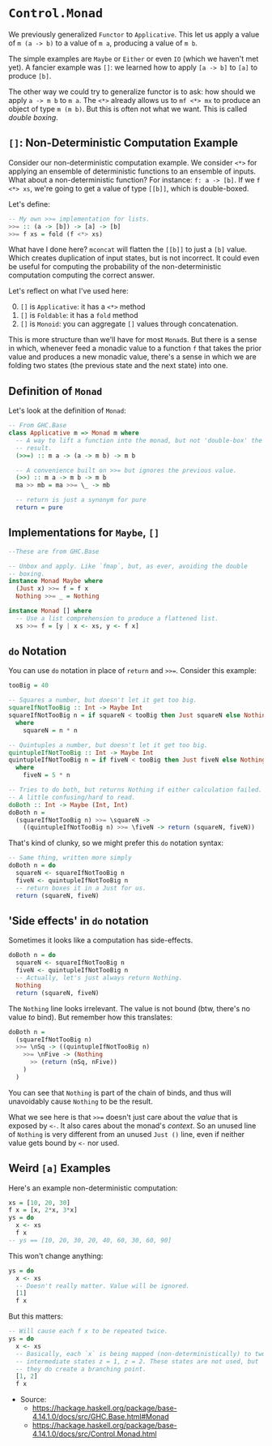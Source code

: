 # `Control.Monad`

We previously generalized `Functor` to `Applicative`. This let us apply
a value of `m (a -> b)` to a value of `m a`, producing a value of `m b`.

The simple examples are `Maybe` or `Either` or even `IO` (which we
haven't met yet). A fancier example was `[]`: we learned how to apply
`[a -> b]` to `[a]` to produce `[b]`.

The other way we could try to generalize functor is to ask: how should
we apply `a -> m b` to `m a`. The `<*>` already allows us to `mf <*> mx`
to produce an object of type `m (m b)`. But this is often not what we
want. This is called *double boxing*.

## `[]`: Non-Deterministic Computation Example

Consider our non-deterministic computation example. We consider `<*>`
for applying an ensemble of deterministic functions to an ensemble of
inputs. What about a non-deterministic function? For instance: `f: a ->
[b]`. If we `f <*> xs`, we're going to get a value of type `[[b]]`,
which is double-boxed.

Let's define:

```haskell
-- My own >>= implementation for lists.
>>= :: (a -> [b]) -> [a] -> [b]
>>= f xs = fold (f <*> xs)
```

What have I done here? `mconcat` will flatten the `[[b]]` to just a
`[b]` value. Which creates duplication of input states, but is not
incorrect. It could even be useful for computing the probability of the
non-deterministic computation computing the correct answer.

Let's reflect on what I've used here:

0. `[]` is `Applicative`: it has a `<*>` method
0. `[]` is `Foldable`: it has a `fold` method
0. `[]` is `Monoid`: you can aggregate `[]` values through
   concatenation.

This is more structure than we'll have for most `Monad`s. But there is a
sense in which, whenever feed a monadic value to a function `f` that
takes the prior value and produces a new monadic value, there's a sense
in which we are folding two states (the previous state and the next
state) into one.

## Definition of `Monad`

Let's look at the definition of `Monad`:

```haskell
-- From GHC.Base
class Applicative m => Monad m where
  -- A way to lift a function into the monad, but not 'double-box' the
  -- result.
  (>>=) :: m a -> (a -> m b) -> m b

  -- A convenience built on >>= but ignores the previous value.
  (>>) :: m a -> m b -> m b
  ma >> mb = ma >>= \_ -> mb

  -- return is just a synonym for pure
  return = pure
```

## Implementations for `Maybe`, `[]`

```haskell
--These are from GHC.Base

-- Unbox and apply. Like `fmap`, but, as ever, avoiding the double
-- boxing.
instance Monad Maybe where
  (Just x) >>= f = f x
  Nothing >>= _ = Nothing

instance Monad [] where
  -- Use a list comprehension to produce a flattened list.
  xs >>= f = [y | x <- xs, y <- f x]
```

## `do` Notation

You can use `do` notation in place of `return` and `>>=`. Consider this
example:

```haskell
tooBig = 40

-- Squares a number, but doesn't let it get too big.
squareIfNotTooBig :: Int -> Maybe Int
squareIfNotTooBig n = if squareN < tooBig then Just squareN else Nothing
  where
    squareN = n * n

-- Quintuples a number, but doesn't let it get too big.
quintupleIfNotTooBig :: Int -> Maybe Int
quintupleIfNotTooBig n = if fiveN < tooBig then Just fiveN else Nothing
  where
    fiveN = 5 * n

-- Tries to do both, but returns Nothing if either calculation failed.
-- A little confusing/hard to read.
doBoth :: Int -> Maybe (Int, Int)
doBoth n =
  (squareIfNotTooBig n) >>= \squareN ->
    ((quintupleIfNotTooBig n) >>= \fiveN -> return (squareN, fiveN))
```

That's kind of clunky, so we might prefer this `do` notation syntax:

```haskell
-- Same thing, written more simply
doBoth n = do
  squareN <- squareIfNotTooBig n
  fiveN <- quintupleIfNotTooBig n
  -- return boxes it in a Just for us.
  return (squareN, fiveN)
```

## 'Side effects' in `do` notation

Sometimes it looks like a computation has side-effects.

```haskell
doBoth n = do
  squareN <- squareIfNotTooBig n
  fiveN <- quintupleIfNotTooBig n
  -- Actually, let's just always return Nothing.
  Nothing
  return (squareN, fiveN)
```

The `Nothing` line looks irrelevant. The value is not bound (btw,
there's no value *to* bind). But remember how this translates:

```haskell
doBoth n =
  (squareIfNotTooBig n)
  >>= \nSq -> ((quintupleIfNotTooBig n)
    >>= \nFive -> (Nothing
      >> (return (nSq, nFive))
    )
  )
```

You can see that `Nothing` is part of the chain of binds, and thus will
unavoidably cause `Nothing` to be the result.

What we see here is that `>>=` doesn't just care about the *value* that
is exposed by `<-`. It also cares about the monad's *context*. So an
unused line of `Nothing` is very different from an unused `Just ()`
line, even if neither value gets bound by `<-` nor used.

## Weird `[a]` Examples

Here's an example non-deterministic computation:

```haskell
xs = [10, 20, 30]
f x = [x, 2*x, 3*x]
ys = do
  x <- xs
  f x
-- ys == [10, 20, 30, 20, 40, 60, 30, 60, 90]
```

This won't change anything:

```haskell
ys = do
  x <- xs
  -- Doesn't really matter. Value will be ignored.
  [1]
  f x
```

But this matters:

```haskell
-- Will cause each f x to be repeated twice.
ys = do
  x <- xs
  -- Basically, each `x` is being mapped (non-deterministically) to two
  -- intermediate states z = 1, z = 2. These states are not used, but
  -- they do create a branching point.
  [1, 2]
  f x
```

* Source:
  * https://hackage.haskell.org/package/base-4.14.1.0/docs/src/GHC.Base.html#Monad
  * https://hackage.haskell.org/package/base-4.14.1.0/docs/src/Control.Monad.html
